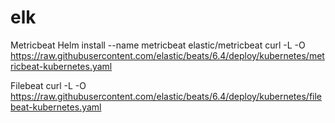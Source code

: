 # elk

Metricbeat
Helm install --name metricbeat elastic/metricbeat 
curl -L -O https://raw.githubusercontent.com/elastic/beats/6.4/deploy/kubernetes/metricbeat-kubernetes.yaml

Filebeat
curl -L -O https://raw.githubusercontent.com/elastic/beats/6.4/deploy/kubernetes/filebeat-kubernetes.yaml



